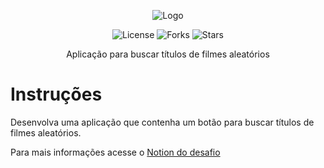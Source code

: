 <p align="center">
    <img src="./.github/preview.gif" alt="Logo">

<p align="center">
  <img  src="https://img.shields.io/static/v1?label=license&message=MIT&color=061161&labelColor=780206" alt="License">
  
  <img src="https://img.shields.io/github/forks/rocketseat-education/discover-desafio-rocketflix?label=forks&message=MIT&color=061161&labelColor=780206" alt="Forks">

  <img src="https://img.shields.io/github/stars/rocketseat-education/discover-desafio-rocketflix?label=stars&message=MIT&color=061161&labelColor=780206" alt="Stars">
</p>

<p align="center">
  Aplicação para buscar títulos de filmes aleatórios
</p>

# Instruções

Desenvolva uma aplicação que contenha um botão para buscar títulos de filmes aleatórios.

Para mais informações acesse o [Notion do desafio](#)
